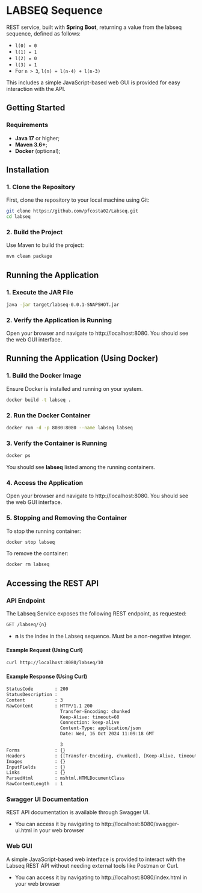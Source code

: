 # **LABSEQ Sequence**

REST service, built with **Spring Boot**, returning a value from the labseq sequence, defined as follows:

- `l(0) = 0`
- `l(1) = 1`
- `l(2) = 0`
- `l(3) = 1`
- For `n > 3`, `l(n) = l(n-4) + l(n-3)`


This includes a simple JavaScript-based web GUI is provided for easy interaction with the API.


## Getting Started

### Requirements

- **Java 17** or higher;
- **Maven 3.6+**;
- **Docker** (optional);

## Installation

### 1. Clone the Repository

First, clone the repository to your local machine using Git:

```bash
git clone https://github.com/pfcosta02/Labseq.git
cd labseq
```

### 2. Build the Project

Use Maven to build the project:

```bash
mvn clean package
```

## Running the Application

### 1. Execute the JAR File

```bash
java -jar target/labseq-0.0.1-SNAPSHOT.jar
```

### 2. Verify the Application is Running

Open your browser and navigate to http://localhost:8080. You should see the web GUI interface.

## Running the Application (Using Docker)

### 1. Build the Docker Image

Ensure Docker is installed and running on your system.

```bash
docker build -t labseq .
```

### 2. Run the Docker Container

```bash
docker run -d -p 8080:8080 --name labseq labseq
```

### 3. Verify the Container is Running

```bash
docker ps
```
You should see **labseq** listed among the running containers.

### 4. Access the Application

Open your browser and navigate to http://localhost:8080. You should see the web GUI interface.

### 5. Stopping and Removing the Container

To stop the running container:

```bash
docker stop labseq
```

To remove the container:

```bash
docker rm labseq
```

## Accessing the REST API

### API Endpoint

The Labseq Service exposes the following REST endpoint, as requested:

```bash
GET /labseq/{n}
```

- **n** is the index in the Labseq sequence. Must be a non-negative integer.


#### Example Request (Using Curl)

```bash
curl http://localhost:8080/labseq/10
```

#### Example Response (Using Curl)

```bash
StatusCode        : 200
StatusDescription :
Content           : 3
RawContent        : HTTP/1.1 200
                    Transfer-Encoding: chunked
                    Keep-Alive: timeout=60
                    Connection: keep-alive
                    Content-Type: application/json     
                    Date: Wed, 16 Oct 2024 11:09:18 GMT

                    3 
Forms             : {}
Headers           : {[Transfer-Encoding, chunked], [Keep-Alive, timeout=60], [Connection, keep-alive], [Content-Type, application/json]...}
Images            : {}
InputFields       : {}
Links             : {}
ParsedHtml        : mshtml.HTMLDocumentClass
RawContentLength  : 1
```

### Swagger UI Documentation

REST API documentation is available through Swagger UI.

- You can access it by navigating to http://localhost:8080/swagger-ui.html in your web browser

### Web GUI

A simple JavaScript-based web interface is provided to interact with the Labseq REST API without needing external tools like Postman or Curl.

- You can access it by navigating to http://localhost:8080/index.html in your web browser